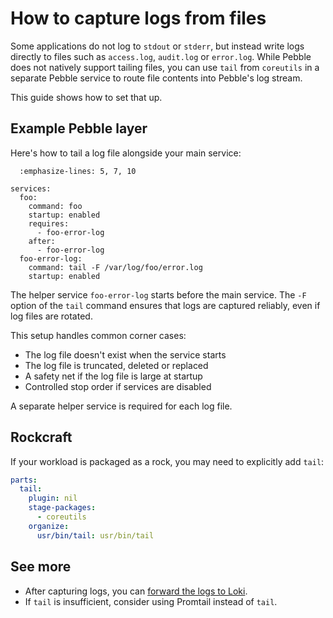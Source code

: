 # How to capture logs from files

Some applications do not log to `stdout` or `stderr`, but instead write logs directly to
files such as `access.log`, `audit.log` or `error.log`. While Pebble does not natively
support tailing files, you can use `tail` from `coreutils` in a separate Pebble service
to route file contents into Pebble's log stream.

This guide shows how to set that up.

## Example Pebble layer

Here's how to tail a log file alongside your main service:

```{code-block} yaml
  :emphasize-lines: 5, 7, 10

services:
  foo:
    command: foo
    startup: enabled
    requires:
      - foo-error-log
    after:
      - foo-error-log
  foo-error-log:
    command: tail -F /var/log/foo/error.log
    startup: enabled
```

The helper service `foo-error-log` starts before the main service.
The `-F` option of the `tail` command ensures that logs are captured reliably,
even if log files are rotated.

This setup handles common corner cases:
- The log file doesn't exist when the service starts
- The log file is truncated, deleted or replaced
- A safety net if the log file is large at startup
- Controlled stop order if services are disabled

A separate helper service is required for each log file.

## Rockcraft

If your workload is packaged as a rock, you may need to explicitly add `tail`:

```yaml
parts:
  tail:
    plugin: nil
    stage-packages:
      - coreutils
    organize:
      usr/bin/tail: usr/bin/tail
```

## See more

- After capturing logs, you can [forward the logs to Loki](./forward-logs-to-loki).
- If `tail` is insufficient, consider using Promtail instead of `tail`.
